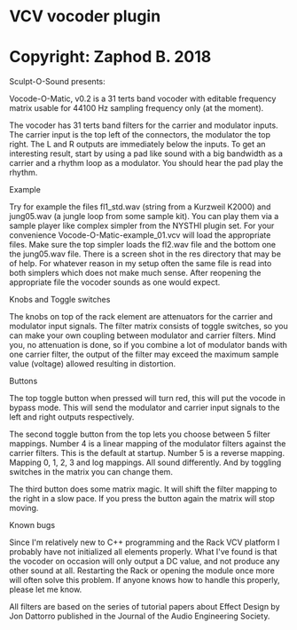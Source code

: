# VCV vocoder plugin
# Copyright: Zaphod B. 2018

Sculpt-O-Sound presents: 

Vocode-O-Matic, v0.2 is a 31 terts band vocoder with editable frequency matrix usable for 44100 Hz sampling frequency only (at the moment).

The vocoder has 31 terts band filters for the carrier and modulator inputs.
The carrier input is the top left of the connectors, the modulator the top right.
The L and R outputs are immediately below the inputs.
To get an interesting result, start by using a pad like sound with a big bandwidth as a carrier and
a rhythm loop as a modulator. You should hear the pad play the rhythm.

Example

Try for example the files fl1_std.wav (string from a Kurzweil K2000) and jung05.wav (a jungle loop from some sample kit).
You can play them via a sample player like complex simpler from the NYSTHI plugin set.
For your convenience Vocode-O-Matic-example_01.vcv will load the appropriate files.
Make sure the top simpler loads the fl2.wav file and the bottom one the jung05.wav file.
There is a screen shot in the res directory that may be of help.
For whatever reason in my setup often the same file is read into both simplers which does not make much sense.
After reopening the appropriate file the vocoder sounds as one would expect.

Knobs and Toggle switches

The knobs on top of the rack element are attenuators for the carrier and modulator input signals.
The filter matrix consists of toggle switches, so you can make your own coupling between modulator and carrier filters.
Mind you, no attenuation is done, so if you combine a lot of modulator bands with one carrier filter, the output of the filter
may exceed the maximum sample value (voltage) allowed resulting in distortion. 

Buttons

The top toggle button when pressed will turn red, this will put the vocode in bypass mode. 
This will send the modulator and carrier input signals to the left and right outputs respectively.

The second toggle button from the top lets you choose between 5 filter mappings. Number 4 is a linear mapping of the modulator filters
against the carrier filters. This is the default at startup. Number 5 is a reverse mapping. 
Mapping 0, 1, 2, 3 and log mappings. All sound differently. And by toggling switches in the matrix you can change them.

The third button does some matrix magic. It will shift the filter mapping to the right in a slow pace. 
If you press the button again the matrix will stop moving.

Known bugs

Since I'm relatively new to C++ programming and the Rack VCV platform I probably have not initialized all elements properly.
What I've found is that the vocoder on occasion will only output a DC value, and not produce any other sound at all.
Restarting the Rack or opening the module once more will often solve this problem. If anyone knows how to handle this properly,
please let me know.

All filters are based on the series of tutorial papers about Effect Design by Jon Dattorro published in the Journal of the Audio Engineering Society.
